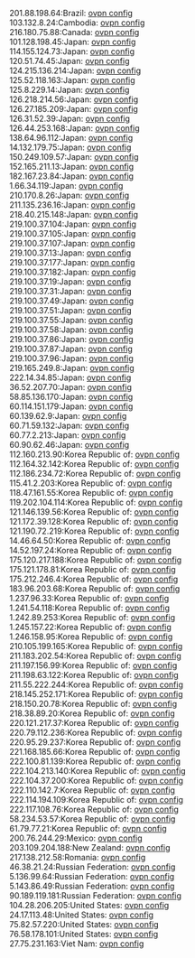 201.88.198.64:Brazil: [ovpn config](vpn/201_88_198_64.ovpn)  
103.132.8.24:Cambodia: [ovpn config](vpn/103_132_8_24.ovpn)  
216.180.75.88:Canada: [ovpn config](vpn/216_180_75_88.ovpn)  
101.128.198.45:Japan: [ovpn config](vpn/101_128_198_45.ovpn)  
114.155.124.73:Japan: [ovpn config](vpn/114_155_124_73.ovpn)  
120.51.74.45:Japan: [ovpn config](vpn/120_51_74_45.ovpn)  
124.215.136.214:Japan: [ovpn config](vpn/124_215_136_214.ovpn)  
125.52.118.163:Japan: [ovpn config](vpn/125_52_118_163.ovpn)  
125.8.229.14:Japan: [ovpn config](vpn/125_8_229_14.ovpn)  
126.218.214.56:Japan: [ovpn config](vpn/126_218_214_56.ovpn)  
126.27.185.209:Japan: [ovpn config](vpn/126_27_185_209.ovpn)  
126.31.52.39:Japan: [ovpn config](vpn/126_31_52_39.ovpn)  
126.44.253.168:Japan: [ovpn config](vpn/126_44_253_168.ovpn)  
138.64.96.112:Japan: [ovpn config](vpn/138_64_96_112.ovpn)  
14.132.179.75:Japan: [ovpn config](vpn/14_132_179_75.ovpn)  
150.249.109.57:Japan: [ovpn config](vpn/150_249_109_57.ovpn)  
152.165.211.13:Japan: [ovpn config](vpn/152_165_211_13.ovpn)  
182.167.23.84:Japan: [ovpn config](vpn/182_167_23_84.ovpn)  
1.66.34.119:Japan: [ovpn config](vpn/1_66_34_119.ovpn)  
210.170.8.26:Japan: [ovpn config](vpn/210_170_8_26.ovpn)  
211.135.236.16:Japan: [ovpn config](vpn/211_135_236_16.ovpn)  
218.40.215.148:Japan: [ovpn config](vpn/218_40_215_148.ovpn)  
219.100.37.104:Japan: [ovpn config](vpn/219_100_37_104.ovpn)  
219.100.37.105:Japan: [ovpn config](vpn/219_100_37_105.ovpn)  
219.100.37.107:Japan: [ovpn config](vpn/219_100_37_107.ovpn)  
219.100.37.13:Japan: [ovpn config](vpn/219_100_37_13.ovpn)  
219.100.37.177:Japan: [ovpn config](vpn/219_100_37_177.ovpn)  
219.100.37.182:Japan: [ovpn config](vpn/219_100_37_182.ovpn)  
219.100.37.19:Japan: [ovpn config](vpn/219_100_37_19.ovpn)  
219.100.37.31:Japan: [ovpn config](vpn/219_100_37_31.ovpn)  
219.100.37.49:Japan: [ovpn config](vpn/219_100_37_49.ovpn)  
219.100.37.51:Japan: [ovpn config](vpn/219_100_37_51.ovpn)  
219.100.37.55:Japan: [ovpn config](vpn/219_100_37_55.ovpn)  
219.100.37.58:Japan: [ovpn config](vpn/219_100_37_58.ovpn)  
219.100.37.86:Japan: [ovpn config](vpn/219_100_37_86.ovpn)  
219.100.37.87:Japan: [ovpn config](vpn/219_100_37_87.ovpn)  
219.100.37.96:Japan: [ovpn config](vpn/219_100_37_96.ovpn)  
219.165.249.8:Japan: [ovpn config](vpn/219_165_249_8.ovpn)  
222.14.34.85:Japan: [ovpn config](vpn/222_14_34_85.ovpn)  
36.52.207.70:Japan: [ovpn config](vpn/36_52_207_70.ovpn)  
58.85.136.170:Japan: [ovpn config](vpn/58_85_136_170.ovpn)  
60.114.151.179:Japan: [ovpn config](vpn/60_114_151_179.ovpn)  
60.139.62.9:Japan: [ovpn config](vpn/60_139_62_9.ovpn)  
60.71.59.132:Japan: [ovpn config](vpn/60_71_59_132.ovpn)  
60.77.2.213:Japan: [ovpn config](vpn/60_77_2_213.ovpn)  
60.90.62.46:Japan: [ovpn config](vpn/60_90_62_46.ovpn)  
112.160.213.90:Korea Republic of: [ovpn config](vpn/112_160_213_90.ovpn)  
112.164.32.142:Korea Republic of: [ovpn config](vpn/112_164_32_142.ovpn)  
112.186.234.72:Korea Republic of: [ovpn config](vpn/112_186_234_72.ovpn)  
115.41.2.203:Korea Republic of: [ovpn config](vpn/115_41_2_203.ovpn)  
118.47.161.55:Korea Republic of: [ovpn config](vpn/118_47_161_55.ovpn)  
119.202.104.114:Korea Republic of: [ovpn config](vpn/119_202_104_114.ovpn)  
121.146.139.56:Korea Republic of: [ovpn config](vpn/121_146_139_56.ovpn)  
121.172.39.128:Korea Republic of: [ovpn config](vpn/121_172_39_128.ovpn)  
121.190.72.219:Korea Republic of: [ovpn config](vpn/121_190_72_219.ovpn)  
14.46.64.50:Korea Republic of: [ovpn config](vpn/14_46_64_50.ovpn)  
14.52.197.24:Korea Republic of: [ovpn config](vpn/14_52_197_24.ovpn)  
175.120.217.188:Korea Republic of: [ovpn config](vpn/175_120_217_188.ovpn)  
175.121.178.81:Korea Republic of: [ovpn config](vpn/175_121_178_81.ovpn)  
175.212.246.4:Korea Republic of: [ovpn config](vpn/175_212_246_4.ovpn)  
183.96.203.68:Korea Republic of: [ovpn config](vpn/183_96_203_68.ovpn)  
1.237.96.33:Korea Republic of: [ovpn config](vpn/1_237_96_33.ovpn)  
1.241.54.118:Korea Republic of: [ovpn config](vpn/1_241_54_118.ovpn)  
1.242.89.253:Korea Republic of: [ovpn config](vpn/1_242_89_253.ovpn)  
1.245.157.22:Korea Republic of: [ovpn config](vpn/1_245_157_22.ovpn)  
1.246.158.95:Korea Republic of: [ovpn config](vpn/1_246_158_95.ovpn)  
210.105.199.165:Korea Republic of: [ovpn config](vpn/210_105_199_165.ovpn)  
211.183.202.54:Korea Republic of: [ovpn config](vpn/211_183_202_54.ovpn)  
211.197.156.99:Korea Republic of: [ovpn config](vpn/211_197_156_99.ovpn)  
211.198.63.122:Korea Republic of: [ovpn config](vpn/211_198_63_122.ovpn)  
211.55.222.244:Korea Republic of: [ovpn config](vpn/211_55_222_244.ovpn)  
218.145.252.171:Korea Republic of: [ovpn config](vpn/218_145_252_171.ovpn)  
218.150.20.78:Korea Republic of: [ovpn config](vpn/218_150_20_78.ovpn)  
218.38.89.20:Korea Republic of: [ovpn config](vpn/218_38_89_20.ovpn)  
220.121.217.37:Korea Republic of: [ovpn config](vpn/220_121_217_37.ovpn)  
220.79.112.236:Korea Republic of: [ovpn config](vpn/220_79_112_236.ovpn)  
220.95.29.237:Korea Republic of: [ovpn config](vpn/220_95_29_237.ovpn)  
221.168.185.66:Korea Republic of: [ovpn config](vpn/221_168_185_66.ovpn)  
222.100.81.139:Korea Republic of: [ovpn config](vpn/222_100_81_139.ovpn)  
222.104.213.140:Korea Republic of: [ovpn config](vpn/222_104_213_140.ovpn)  
222.104.37.200:Korea Republic of: [ovpn config](vpn/222_104_37_200.ovpn)  
222.110.142.7:Korea Republic of: [ovpn config](vpn/222_110_142_7.ovpn)  
222.114.194.109:Korea Republic of: [ovpn config](vpn/222_114_194_109.ovpn)  
222.117.108.76:Korea Republic of: [ovpn config](vpn/222_117_108_76.ovpn)  
58.234.53.57:Korea Republic of: [ovpn config](vpn/58_234_53_57.ovpn)  
61.79.77.21:Korea Republic of: [ovpn config](vpn/61_79_77_21.ovpn)  
200.76.244.29:Mexico: [ovpn config](vpn/200_76_244_29.ovpn)  
203.109.204.188:New Zealand: [ovpn config](vpn/203_109_204_188.ovpn)  
217.138.212.58:Romania: [ovpn config](vpn/217_138_212_58.ovpn)  
46.38.21.24:Russian Federation: [ovpn config](vpn/46_38_21_24.ovpn)  
5.136.99.64:Russian Federation: [ovpn config](vpn/5_136_99_64.ovpn)  
5.143.86.49:Russian Federation: [ovpn config](vpn/5_143_86_49.ovpn)  
90.189.119.181:Russian Federation: [ovpn config](vpn/90_189_119_181.ovpn)  
104.28.206.205:United States: [ovpn config](vpn/104_28_206_205.ovpn)  
24.17.113.48:United States: [ovpn config](vpn/24_17_113_48.ovpn)  
75.82.57.220:United States: [ovpn config](vpn/75_82_57_220.ovpn)  
76.58.178.101:United States: [ovpn config](vpn/76_58_178_101.ovpn)  
27.75.231.163:Viet Nam: [ovpn config](vpn/27_75_231_163.ovpn)  
